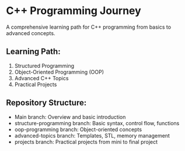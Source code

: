 # C++ Programming Journey

A comprehensive learning path for C++ programming from basics to advanced concepts.

## Learning Path:
1. Structured Programming
2. Object-Oriented Programming (OOP)
3. Advanced C++ Topics
4. Practical Projects

## Repository Structure:
- Main branch: Overview and basic introduction
- structure-programming branch: Basic syntax, control flow, functions
- oop-programming branch: Object-oriented concepts
- advanced-topics branch: Templates, STL, memory management
- projects branch: Practical projects from mini to final project


